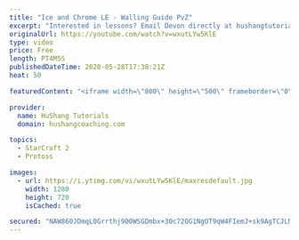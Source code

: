 ```yaml
---
title: "Ice and Chrome LE - Walling Guide PvZ"
excerpt: "Interested in lessons? Email Devon directly at hushangtutorials@outlook.com ------------------------------------------------------------------------------------------------------- Want to support HuShang Tutorials directly? Patreon is a website where you can contribute a monthly donation that will help"
originalUrl: https://youtube.com/watch?v=wxutLYw5KlE
type: video
price: Free
length: PT4M5S
publishedDateTime: 2020-05-28T17:38:21Z
heat: 50

featuredContent: "<iframe width=\"800\" height=\"500\" frameborder=\"0\" src=\"https://www.youtube.com/embed/wxutLYw5KlE\" allow=\"accelerometer; autoplay; encrypted-media; gyroscope; picture-in-picture\" allowfullscreen></iframe>"

provider:
  name: HuShang Tutorials
  domain: hushangcoaching.com

topics:
  - StarCraft 2
  - Protoss

images:
  - url: https://i.ytimg.com/vi/wxutLYw5KlE/maxresdefault.jpg
    width: 1280
    height: 720
    isCached: true

secured: "NAW860JDmqL0Grrthj900WSGDmbx+30c72OG1NgOT9qW4FIemJ+sk9AgTCJLNVhOCHIVcsMN2XlXRQhymAlgALco1o+0ZxWr2ORIpAcaFuwExGzOp3k0GqhvMVjDH59PqvrjD+janGCG1seFKrL5+JBrvjjn/qNwofZNJakabC7GAHi9N7dqHO133+0BrMsLBzFCjV8m2QiD883qCmx/a4Xp1Lnk6lnpB+yabFhdJCWJKQNpNkWwhtmEuiyNZWs4NCJDrUX8X1XGyQsBivPFKosbQYn9v6MjaGMTPQACaVLYI24eREgEGEDT2yo9DANoV3VMq5ZD3nZg7+7nXMThNdMkB3gCF/CKnqQprTG+i8n9Ftc/EGWnS77nUZ0utzA5mw1yqObWjo7FJ1a8lfZxXtydxiVfKbFAqaH8JFQfX4k=;pzNueG3Bo3ClFMzChj+sug=="
---
```


